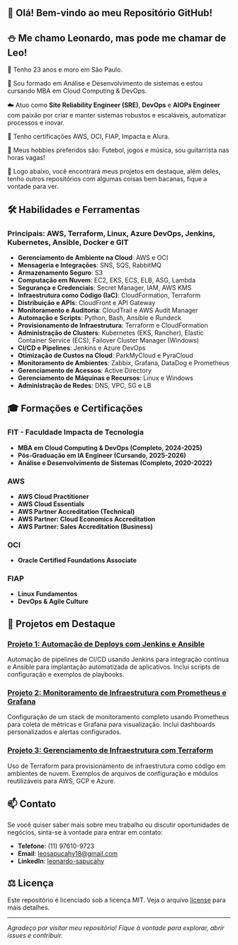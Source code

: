 ## 👋 Olá! Bem-vindo ao meu Repositório GitHub!

## ⛄ Me chamo Leonardo, mas pode me chamar de Leo!

📌 Tenho 23 anos e moro em São Paulo.

👷 Sou formado em Análise e Desenvolvimento de sistemas e estou cursando MBA em Cloud Computing & DevOps.

☁️ Atuo como **Site Reliability Engineer (SRE)**, **DevOps** e **AIOPs Engineer** com paixão por criar e manter sistemas robustos e escaláveis, automatizar processos e inovar.

🌱 Tenho certificações AWS, OCI, FIAP, Impacta e Alura.

💈 Meus hobbies preferidos são: Futebol, jogos e música, sou guitarrista nas horas vagas!

🌟 Logo abaixo, você encontrará meus projetos em destaque, além deles, tenho outros repositórios com algumas coisas bem bacanas, fique a vontade para ver.



## 🛠️ Habilidades e Ferramentas
### Principais: AWS, Terraform, Linux, Azure DevOps, Jenkins, Kubernetes, Ansible, Docker e GIT

   - **Gerenciamento de Ambiente na Cloud**: AWS e OCI
   - **Mensageria e Integrações**: SNS, SQS, RabbitMQ
   - **Armazenamento Seguro**: S3
   - **Computação em Nuvem**: EC2, EKS, ECS, ELB, ASG, Lambda
   - **Segurança e Credenciais**: Secret Manager, IAM, AWS KMS
   - **Infraestrutura como Código (IaC)**: CloudFormation, Terraform
   - **Distribuição e APIs**: CloudFront e API Gateway
   - **Monitoramento e Auditoria**: CloudTrail e AWS Audit Manager
   - **Automação e Scripts**: Python, Bash, Ansible e Rundeck
   - **Provisionamento de Infraestrutura**: Terraform e CloudFormation
   - **Administração de Clusters**: Kubernetes (EKS, Rancher), Elastic Container Service (ECS), Failover Cluster Manager (Windows)
   - **CI/CD e Pipelines**: Jenkins e Azure DevOps
   - **Otimização de Custos na Cloud**: ParkMyCloud e PyraCloud
   - **Monitoramento de Ambientes**: Zabbix, Grafana, DataDog e Prometheus
   - **Gerenciamento de Acessos**: Active Directory
   - **Gerenciamento de Máquinas e Recursos**: Linux e Windows
   - **Administração de Redes**: DNS, VPC, SG e LB




## 🎓 Formações e Certificações

   ### FIT - Faculdade Impacta de Tecnologia
   - **MBA em Cloud Computing & DevOps (Completo, 2024-2025)**
   - **Pós-Graduação em IA Engineer (Cursando, 2025-2026)**
   - **Análise e Desenvolvimento de Sistemas (Completo, 2020-2022)**

   ### AWS
   - **AWS Cloud Practitioner**
   - **AWS Cloud Essentials**
   - **AWS Partner Accreditation (Technical)**
   - **AWS Partner: Cloud Economics Accreditation**
   - **AWS Partner: Sales Accreditation (Business)**

   ### OCI
   - **Oracle Certified Foundations Associate**

   ### FIAP
   - **Linux Fundamentos**
   - **DevOps & Agile Culture**




## 🌟 Projetos em Destaque

   ### [Projeto 1: Automação de Deploys com Jenkins e Ansible](https://github.com/LeonardoSapucahy/Pipeline-Automation-Jenkins-and-Ansible)
   Automação de pipelines de CI/CD usando Jenkins para integração contínua e Ansible para implantação automatizada de aplicativos. Inclui scripts de configuração e exemplos de playbooks.

   ### [Projeto 2: Monitoramento de Infraestrutura com Prometheus e Grafana](https://github.com/LeonardoSapucahy/Monitoramento-Infraestrutura-Prometheus-e-Grafana)
   Configuração de um stack de monitoramento completo usando Prometheus para coleta de métricas e Grafana para visualização. Inclui dashboards personalizados e alertas configurados.

   ### [Projeto 3: Gerenciamento de Infraestrutura com Terraform](https://github.com/LeonardoSapucahy/Gerenciamento-Infraestrutura-Terraform)
   Uso de Terraform para provisionamento de infraestrutura como código em ambientes de nuvem. Exemplos de arquivos de configuração e módulos reutilizáveis para AWS, GCP e Azure.




## 📫 Contato

   Se você quiser saber mais sobre meu trabalho ou discutir oportunidades de negócios, sinta-se à vontade para entrar em contato:
   - **Telefone**: (11) 97610-9723
   - **Email**: [leosapucahy18@gmail.com](mailto:leosapucahy18@gmail.com)
   - **LinkedIn**: [leonardo-sapucahy](https://www.linkedin.com/in/leonardo-sapucahy/)




## ⚖️ Licença

   Este repositório é licenciado sob a licença MIT. Veja o arquivo [license](https://mit-license.org/) para mais detalhes.

---

_Agradeço por visitar meu repositório! Fique à vontade para explorar, abrir issues e contribuir._
